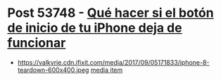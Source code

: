 # Post 53748 - [Qué hacer si el botón de inicio de tu iPhone deja de funcionar](https://www.ifixit.com/News/53748/que-hacer-si-el-boton-de-inicio-de-tu-iphone-deja-de-funcionar)

- https://valkyrie.cdn.ifixit.com/media/2017/09/05171833/iphone-8-teardown-600x400.jpeg [media item](media-27610.md)